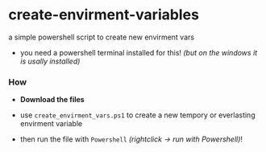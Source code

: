 # create-envirment-variables

a simple powershell script to create new envirment vars

- you need a powershell terminal installed for this! *(but on the windows it is usally installed)*

### How

- **Download the files**

- use `create_envirment_vars.ps1` to create a new tempory or everlasting envirment variable

- then run the file with `Powershell` *(rightclick -> run with Powershell)*!
